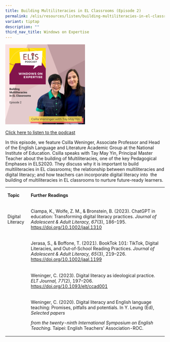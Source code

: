 ```yaml
---
title: Building Multiliteracies in EL Classrooms (Episode 2)
permalink: /elis/resources/listen/building-multiliteracies-in-el-classrooms-episode-2/
variant: tiptap
description: ""
third_nav_title: Windows on Expertise
---
```

<p></p>
<div class="isomer-image-wrapper">
<img style="width: 50%;" height="auto" width="100%" alt="" src="/images/WinEx2.png">
</div>
<p></p>
<p><a href="https://open.spotify.com/episode/3doQwToe3nREE7GKNxJUXh?si=a932d6ada5484564" rel="noopener noreferrer nofollow" target="_blank">Click here to listen to the podcast</a>
</p>
<p>In this episode, we feature Csilla Weninger, Associate Professor and Head
of the English Language and Literature Academic Group at the National Institute
of Education. Csilla speaks with Tay May Yin, Principal Master Teacher
about the building of Multiliteracies, one of the key Pedagogical Emphases
in ELS2020. They discuss why it is important to build multiliteracies in
EL classrooms; the relationship between multiliteracies and digital literacy;
and how teachers can incorporate digital literacy into&nbsp; the building
of multiliteracies in EL classrooms to nurture future-ready learners.&nbsp;</p>
<p></p>
<table>
<tbody>
<tr>
<td rowspan="1" colspan="1">
<p><strong>Topic</strong>
</p>
</td>
<td rowspan="1" colspan="1">
<p><strong>Further Readings</strong>
</p>
</td>
</tr>
<tr>
<td rowspan="1" colspan="1">
<p>Digital Literacy</p>
</td>
<td rowspan="1" colspan="1">
<p>Ciampa, K., Wolfe, Z. M., &amp; Bronstein, B. (2023). ChatGPT in education:
Transforming digital literacy practices. <em>Journal of Adolescent &amp; Adult Literacy,</em>  <em>67</em>(3),
186–195. <a href="https://doi.org/10.1002/jaal.1310" rel="noopener noreferrer nofollow" target="_blank">https://doi.org/10.1002/jaal.1310</a>
</p>
</td>
</tr>
<tr>
<td rowspan="1" colspan="1">
<p></p>
</td>
<td rowspan="1" colspan="1">
<p>Jerasa, S., &amp; Boffone, T. (2021). BookTok 101: TikTok, Digital Literacies,
and Out‐of‐School Reading Practices. <em>Journal of Adolescent &amp; Adult Literacy,</em>  <em>65</em>(3),
219–226. <a href="https://doi.org/10.1002/jaal.1199" rel="noopener noreferrer nofollow" target="_blank">https://doi.org/10.1002/jaal.1199</a>
</p>
</td>
</tr>
<tr>
<td rowspan="1" colspan="1">
<p></p>
</td>
<td rowspan="1" colspan="1">
<p>Weninger, C. (2023). Digital literacy as ideological practice. <em>ELT Journal, 77</em>(2),
197–206. <a href="https://doi.org/10.1093/elt/ccad001" rel="noopener noreferrer nofollow" target="_blank">https://doi.org/10.1093/elt/ccad001</a>
</p>
</td>
</tr>
<tr>
<td rowspan="1" colspan="1">
<p></p>
</td>
<td rowspan="1" colspan="1">
<p>Weninger, C. (2020). Digital literacy and English language teaching: Promises,
pitfalls and potentials. In Y. Leung (Ed), <em>Selected papers</em>
</p>
<p><em>from the twenty-ninth International Symposium on English Teaching. </em>Taipei:
English Teachers' Association-ROC.</p>
</td>
</tr>
</tbody>
</table>
<p></p>